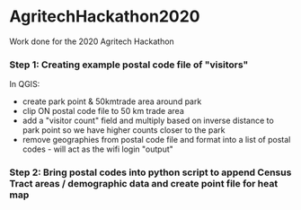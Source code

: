 # AgritechHackathon2020
Work done for the 2020 Agritech Hackathon

### Step 1: Creating example postal code file of "visitors"

In QGIS:
  - create park point & 50kmtrade area around park
  - clip ON postal code file to 50 km trade area
  - add a "visitor count" field and multiply based on inverse distance  to park point so we have higher counts closer to the park
  - remove geographies from postal code file and format into a list of postal codes - will act as the wifi login "output"

### Step 2: Bring postal codes into python script to append Census Tract areas / demographic data and create point file for heat map
